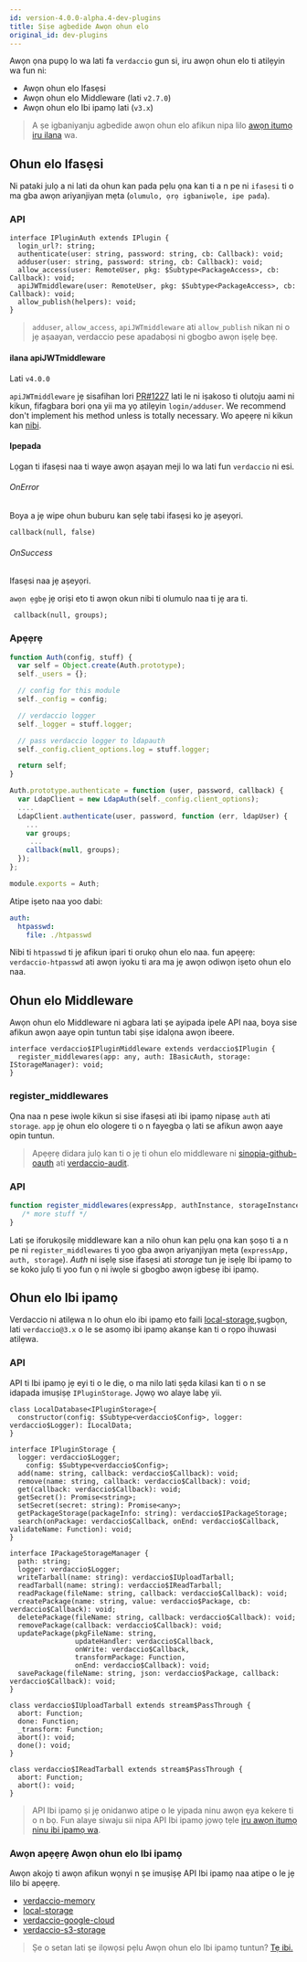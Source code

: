 ```yaml
---
id: version-4.0.0-alpha.4-dev-plugins
title: Ṣiṣe agbedide Awọn ohun elo
original_id: dev-plugins
---
```


Awọn ọna pupọ lo wa lati fa `verdaccio` gun si, iru awọn ohun elo ti atilẹyin wa fun ni:

* Awọn ohun elo Ifasẹsi
* Awọn ohun elo Middleware (lati `v2.7.0`)
* Awọn ohun elo Ibi ipamọ lati (`v3.x`)

> A ṣe igbaniyanju agbedide awọn ohun elo afikun nipa lilo [awọn itumọ iru ilana](https://github.com/verdaccio/flow-types) wa.

## Ohun elo Ifasẹsi

Ni pataki julọ a ni lati da ohun kan pada pẹlu ọna kan ti a n pe ni `ifasẹsi` ti o ma gba awọn ariyanjiyan mẹta (`olumulo, ọrọ igbaniwọle, ipe pada`).

### API

```flow
interface IPluginAuth extends IPlugin {
  login_url?: string;
  authenticate(user: string, password: string, cb: Callback): void;
  adduser(user: string, password: string, cb: Callback): void;
  allow_access(user: RemoteUser, pkg: $Subtype<PackageAccess>, cb: Callback): void;
  apiJWTmiddleware(user: RemoteUser, pkg: $Subtype<PackageAccess>, cb: Callback): void;
  allow_publish(helpers): void;
}
```

> `adduser`, `allow_access`, `apiJWTmiddleware` ati `allow_publish` nikan ni o jẹ aṣaayan, verdaccio pese apadabọsi ni gbogbo awọn iṣẹlẹ bẹẹ.

#### ilana apiJWTmiddleware

Lati `v4.0.0`

`apiJWTmiddleware` jẹ sisafihan lori [PR#1227](https://github.com/verdaccio/verdaccio/pull/1227) lati le ni iṣakoso ti olutọju aami ni kikun, fifagbara bori ọna yii ma yọ atilẹyin `login/adduser`. We recommend don't implement his method unless is totally necessary. Wo apẹẹrẹ ni kikun kan [nibi](https://github.com/verdaccio/verdaccio/pull/1227#issuecomment-463235068).

#### Ipepada

Lọgan ti ifasẹsi naa ti waye awọn aṣayan meji lo wa lati fun `verdaccio` ni esi.

###### OnError

Boya a jẹ wipe ohun buburu kan sẹlẹ tabi ifasẹsi ko jẹ aṣeyọri.

```flow
callback(null, false)
```

###### OnSuccess

Ifasẹsi naa jẹ aṣeyọri.

`awọn ẹgbẹ` jẹ oriṣi eto ti awọn okun nibi ti olumulo naa ti jẹ ara ti.

     callback(null, groups);
    

### Apẹẹrẹ

```javascript
function Auth(config, stuff) {
  var self = Object.create(Auth.prototype);
  self._users = {};

  // config for this module
  self._config = config;

  // verdaccio logger
  self._logger = stuff.logger;

  // pass verdaccio logger to ldapauth
  self._config.client_options.log = stuff.logger;

  return self;
}

Auth.prototype.authenticate = function (user, password, callback) {
  var LdapClient = new LdapAuth(self._config.client_options);
  ....
  LdapClient.authenticate(user, password, function (err, ldapUser) {
    ...
    var groups;
     ...
    callback(null, groups);
  });
};

module.exports = Auth;
```

Atipe iṣeto naa yoo dabi:

```yaml
auth:
  htpasswd:
    file: ./htpasswd
```

Nibi ti `htpasswd` ti jẹ afikun ipari ti orukọ ohun elo naa. fun apẹẹrẹ: `verdaccio-htpasswd` ati awọn iyoku ti ara ma jẹ awọn odiwọn iṣeto ohun elo naa.

## Ohun elo Middleware

Awọn ohun elo Middleware ni agbara lati ṣe ayipada ipele API naa, boya sise afikun awọn aaye opin tuntun tabi ṣiṣe idalọna awọn ibeere.

```flow
interface verdaccio$IPluginMiddleware extends verdaccio$IPlugin {
  register_middlewares(app: any, auth: IBasicAuth, storage: IStorageManager): void;
}
```

### register_middlewares

Ọna naa n pese iwọle kikun si sise ifasẹsi ati ibi ipamọ nipasẹ `auth` ati `storage`. `app` jẹ ohun elo ologere ti o n fayegba ọ lati se afikun awọn aaye opin tuntun.

> Apẹẹrẹ didara julọ kan ti o jẹ ti ohun elo middleware ni [sinopia-github-oauth](https://github.com/soundtrackyourbrand/sinopia-github-oauth) ati [verdaccio-audit](https://github.com/verdaccio/verdaccio-audit).

### API

```js
function register_middlewares(expressApp, authInstance, storageInstance) {
   /* more stuff */
}
```

Lati ṣe iforukọsilẹ middleware kan a nilo ohun kan pẹlu ọna kan ṣoṣo ti a n pe ni `register_middlewares` ti yoo gba awọn ariyanjiyan mẹta (`expressApp, auth, storage`). *Auth* ni isẹlẹ sise ifasẹsi ati *storage* tun jẹ isẹlẹ Ibi ipamọ to se koko julọ ti yoo fun ọ ni iwọle si gbogbo awọn igbesẹ ibi ipamọ.

## Ohun elo Ibi ipamọ

Verdaccio ni atilẹwa n lo ohun elo ibi ipamọ eto faili [local-storage](https://github.com/verdaccio/local-storage),ṣugbọn, lati `verdaccio@3.x` o le se asomọ ibi ipamọ akanṣe kan ti o rọpo ihuwasi atilẹwa.

### API

API ti Ibi ipamọ jẹ eyi ti o le diẹ, o ma nilo lati ṣẹda kilasi kan ti o n se idapada imuṣiṣẹ `IPluginStorage`. Jọwọ wo alaye labẹ yii.

```flow
class LocalDatabase<IPluginStorage>{
  constructor(config: $Subtype<verdaccio$Config>, logger: verdaccio$Logger): ILocalData;
}

interface IPluginStorage {
  logger: verdaccio$Logger;
    config: $Subtype<verdaccio$Config>;
  add(name: string, callback: verdaccio$Callback): void;
  remove(name: string, callback: verdaccio$Callback): void;
  get(callback: verdaccio$Callback): void;
  getSecret(): Promise<string>;
  setSecret(secret: string): Promise<any>;
  getPackageStorage(packageInfo: string): verdaccio$IPackageStorage;
  search(onPackage: verdaccio$Callback, onEnd: verdaccio$Callback, validateName: Function): void;
}

interface IPackageStorageManager {
  path: string;
  logger: verdaccio$Logger;
  writeTarball(name: string): verdaccio$IUploadTarball;
  readTarball(name: string): verdaccio$IReadTarball;
  readPackage(fileName: string, callback: verdaccio$Callback): void;
  createPackage(name: string, value: verdaccio$Package, cb: verdaccio$Callback): void;
  deletePackage(fileName: string, callback: verdaccio$Callback): void;
  removePackage(callback: verdaccio$Callback): void;
  updatePackage(pkgFileName: string,
                updateHandler: verdaccio$Callback,
                onWrite: verdaccio$Callback,
                transformPackage: Function,
                onEnd: verdaccio$Callback): void;
  savePackage(fileName: string, json: verdaccio$Package, callback: verdaccio$Callback): void;
}

class verdaccio$IUploadTarball extends stream$PassThrough {
  abort: Function;
  done: Function;
  _transform: Function;
  abort(): void;
  done(): void;
}

class verdaccio$IReadTarball extends stream$PassThrough {
  abort: Function;
  abort(): void;
}
```

> API Ibi ipamọ ṣi jẹ onidanwo atipe o le yipada ninu awọn ẹya kekere ti o n bọ. Fun alaye siwaju sii nipa API Ibi ipamọ jọwọ tẹle [iru awọn itumọ ninu ibi ipamọ wa](https://github.com/verdaccio/flow-types).

### Awọn apẹẹrẹ Awọn ohun elo Ibi ipamọ

Awọn akojọ ti awọn afikun wọnyi n ṣe imuṣiṣẹ API Ibi ipamọ naa atipe o le jẹ lilo bi apẹẹrẹ.

* [verdaccio-memory](https://github.com/verdaccio/verdaccio-memory)
* [local-storage](https://github.com/verdaccio/local-storage)
* [verdaccio-google-cloud](https://github.com/verdaccio/verdaccio-google-cloud)
* [verdaccio-s3-storage](https://github.com/Remitly/verdaccio-s3-storage/tree/s3)

> Ṣe o setan lati ṣe ilọwọsi pẹlu Awọn ohun elo Ibi ipamọ tuntun? [Tẹ ibi.](https://github.com/verdaccio/verdaccio/issues/103#issuecomment-357478295)